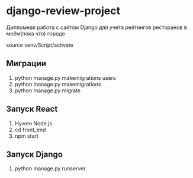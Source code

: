 # django-review-project
Дипломная работа с сайтом Django для учета рейтингов ресторанов в моём(пока что) городе

source venv/Script/activate

## Миграции
1. python manage.py makemigrations users
2. python manage.py makemigrations
3. python manage.py migrate

## Запуск React
1. Нужен Node.js
2. cd front_end
3. npm start

## Запуск Django
1. python manage.py runserver